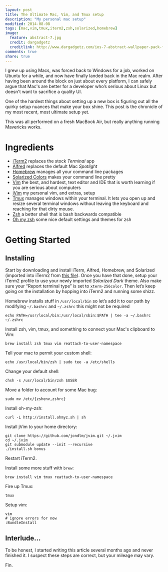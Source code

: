 ```yaml
---
layout: post
title: The Ultimate Mac, Vim, and Tmux setup
description: "My personal mac setup"
modified: 2014-08-08
tags: [mac,vim,tmux,iterm2,zsh,solarized,homebrew]
image:
  feature: abstract-7.jpg
  credit: dargadgetz
  creditlink: http://www.dargadgetz.com/ios-7-abstract-wallpaper-pack-for-iphone-5-and-ipod-touch-retina/
comments: true
share: true
---
```


I grew up using Macs, was forced back to Windows for a job, worked on Ubuntu
for a while, and now have finally landed back in the Mac realm. After having
been around the block on just about every platform, I can safely argue that
Mac's are better for a developer who’s serious about Linux but doesn't want to
sacrifice a quality UI.

One of the hardest things about setting up a new box is figuring out all the
quirky setup nuances that make your box shine. This post is the chronicle of my
most recent, most ultimate setup yet.

This was all performed on a fresh MacBook Air, but really anything running
Mavericks works.

# Ingredients

- [iTerm2](http://www.iterm2.com/#/section/home) replaces the stock *Terminal*
  app
- [Alfred](http://www.alfredapp.com/) replaces the default Mac *Spotlight*
- [Homebrew](http://brew.sh/) manages all your command line packages
- [Solarized Colors](http://ethanschoonover.com/solarized/files/solarized.zip)
  makes your command line pretty
- [Vim](http://en.wikipedia.org/wiki/Vim_(text_editor)) the best, and hardest,
  text editor and IDE that is worth learning if you are serious about computers
- [jVim](http://github.com/jondlm/jvim) my personal vim, and extras, setup
- [Tmux](http://en.wikipedia.org/wiki/Tmux) manages windows within your
  terminal. It lets you open up and resize several terminal windows without
  leaving the keyboard and reaching for that dirty mouse.
- [Zsh](http://en.wikipedia.org/wiki/Z_shell) a better shell that is bash
  backwards compatible
- [Oh my zsh](https://github.com/robbyrussell/oh-my-zsh) some nice default
  settings and themes for zsh

# Getting Started

## Installing

Start by downloading and install iTerm, Alfred, Homebrew, and Solarized
(imported into iTerm2 from [this file][solar-file]). Once you have that done,
setup your iTerm2 profile to use your newly imported *Solarized Dark* theme.
Also make sure your “Report terminal type” is set to `xterm-256color`. Then
let’s keep going on the installation by hopping into iTerm2 and running some
shizz.

Homebrew installs stuff in `/usr/local/bin` so let’s add it to our path by
modifying `~/.bashrc` and `~/.zshrc` this might not be required

    echo PATH=/usr/local/bin:/usr/local/sbin:$PATH | tee -a ~/.bashrc ~/.zshrc

Install zsh, vim, tmux, and something to connect your Mac's clipboard to Vim:

    brew install zsh tmux vim reattach-to-user-namespace

Tell your mac to permit your custom shell:

    echo /usr/local/bin/zsh | sudo tee -a /etc/shells

Change your default shell:

    chsh -s /usr/local/bin/zsh $USER

Move a folder to account for some Mac bug:

    sudo mv /etc/{zshenv,zshrc}

Install oh-my-zsh:

    curl -L http://install.ohmyz.sh | sh

Install jVim to your home directory:

    git clone https://github.com/jondlm/jvim.git ~/.jvim
    cd ~/.jvim
    git submodule update --init --recursive
    ./install.sh bonus

Restart iTerm2.

Install some more stuff with `brew`:

    brew install vim tmux reattach-to-user-namespace

Fire up Tmux:

    tmux

Setup vim:

    vim
    # ignore errors for now
    :BundleInstall

## Interlude...

To be honest, I started writing this article several months ago and never
finished it. I suspect these steps are correct, but your mileage may vary.

Fin.

[solar-file]: https://github.com/altercation/solarized/blob/master/iterm2-colors-solarized/Solarized%20Dark.itermcolors



